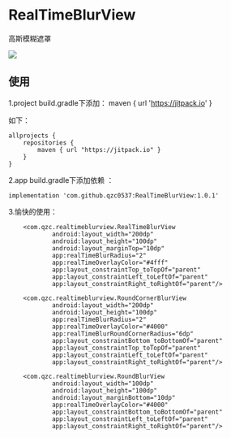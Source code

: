 # RealTimeBlurView
高斯模糊遮罩

[![](https://jitpack.io/v/qzc0537/RealTimeBlurView.svg)](https://jitpack.io/#qzc0537/RealTimeBlurView)


使用
--
1.project build.gradle下添加：
maven { url 'https://jitpack.io' }

如下：

```
allprojects {
    repositories {
        maven { url "https://jitpack.io" }
    }
}
```

2.app build.gradle下添加依赖 ：

```
implementation 'com.github.qzc0537:RealTimeBlurView:1.0.1'
```

3.愉快的使用：
```
    <com.qzc.realtimeblurview.RealTimeBlurView
            android:layout_width="200dp"
            android:layout_height="100dp"
            android:layout_marginTop="10dp"
            app:realTimeBlurRadius="2"
            app:realTimeOverlayColor="#4fff"
            app:layout_constraintTop_toTopOf="parent"
            app:layout_constraintLeft_toLeftOf="parent"
            app:layout_constraintRight_toRightOf="parent"/>

    <com.qzc.realtimeblurview.RoundCornerBlurView
            android:layout_width="200dp"
            android:layout_height="100dp"
            app:realTimeBlurRadius="2"
            app:realTimeOverlayColor="#4000"
            app:realTimeBlurRoundCornerRadius="6dp"
            app:layout_constraintBottom_toBottomOf="parent"
            app:layout_constraintTop_toTopOf="parent"
            app:layout_constraintLeft_toLeftOf="parent"
            app:layout_constraintRight_toRightOf="parent"/>

    <com.qzc.realtimeblurview.RoundBlurView
            android:layout_width="100dp"
            android:layout_height="100dp"
            android:layout_marginBottom="10dp"
            app:realTimeOverlayColor="#4000"
            app:layout_constraintBottom_toBottomOf="parent"
            app:layout_constraintLeft_toLeftOf="parent"
            app:layout_constraintRight_toRightOf="parent"/>

